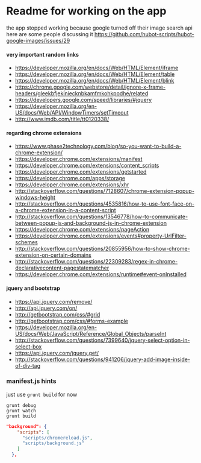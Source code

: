 # Readme for working on the app

the app stopped working because google turned off their image search api
here are some people discussing it
https://github.com/hubot-scripts/hubot-google-images/issues/29

#### very important random links

- https://developer.mozilla.org/en/docs/Web/HTML/Element/iframe
- https://developer.mozilla.org/en/docs/Web/HTML/Element/table
- https://developer.mozilla.org/en/docs/Web/HTML/Element/blink
- https://chrome.google.com/webstore/detail/ignore-x-frame-headers/gleekbfjekiniecknbkamfmkohkpodhe/related
- https://developers.google.com/speed/libraries/#jquery
- https://developer.mozilla.org/en-US/docs/Web/API/WindowTimers/setTimeout
- http://www.imdb.com/title/tt0120338/

#### regarding chrome extensions

- https://www.phase2technology.com/blog/so-you-want-to-build-a-chrome-extension/
- https://developer.chrome.com/extensions/manifest
- https://developer.chrome.com/extensions/content_scripts
- https://developer.chrome.com/extensions/getstarted
- https://developer.chrome.com/apps/storage
- https://developer.chrome.com/extensions/xhr
- http://stackoverflow.com/questions/7128607/chrome-extension-popup-windows-height
- http://stackoverflow.com/questions/4535816/how-to-use-font-face-on-a-chrome-extension-in-a-content-script
- http://stackoverflow.com/questions/13546778/how-to-communicate-between-popup-js-and-background-js-in-chrome-extension
- https://developer.chrome.com/extensions/pageAction
- https://developer.chrome.com/extensions/events#property-UrlFilter-schemes
- http://stackoverflow.com/questions/20855956/how-to-show-chrome-extension-on-certain-domains
- http://stackoverflow.com/questions/22309283/regex-in-chrome-declarativecontent-pagestatematcher
- https://developer.chrome.com/extensions/runtime#event-onInstalled

#### jquery and bootstrap

- https://api.jquery.com/remove/
- http://api.jquery.com/on/
- http://getbootstrap.com/css/#grid
- http://getbootstrap.com/css/#forms-example
- https://developer.mozilla.org/en-US/docs/Web/JavaScript/Reference/Global_Objects/parseInt
- http://stackoverflow.com/questions/7399640/jquery-select-option-in-select-box
- https://api.jquery.com/jquery.get/
- http://stackoverflow.com/questions/941206/jquery-add-image-inside-of-div-tag

### manifest.js hints

just use `grunt build` for now

```shell
grunt debug
grunt watch
grunt build
```

```json
"background": {
    "scripts": [
      "scripts/chromereload.js",
      "scripts/background.js"
    ]
  },
```

